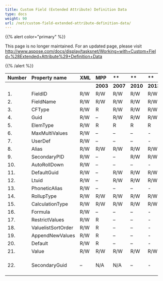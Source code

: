 ```yaml
---
title: Custom Field (Extended Attribute) Definition Data
type: docs
weight: 90
url: /net/custom-field-extended-attribute-definition-data/
---
```


{{% alert color="primary" %}} 

This page is no longer maintained. For an updated page, please visit <http://www.aspose.com/docs/display/tasksnet/Working+with+Custom+Field+%28Extended+Attribute%29+Definition+Data>

{{% /alert %}} 

|**Number** |**Property name** |**XML** |**MPP** |** |** |** |**Comments** |
| :- | :- | :- | :- | :- | :- | :- | :- |
| | | |**2003** |**2007** |**2010** |**2013** | |
|1. |FieldID |R/W |R/W |R/W |R/W |R/W | |
|2. |FieldName |R/W |R/W |R/W |R/W |R/W | |
|3. |CFType |R/W |R |R/W |R/W |R/W | |
|4. |Guid |R/W |– |R/W |R/W |R/W | |
|5. |ElemType |R/W |R |R |R |R | |
|6. |MaxMultiValues |R/W |– |– |– |- | |
|7. |UserDef |R/W |– |– |– |- | |
|8. |Alias |R/W |R/W |R/W |R/W |R/W | |
|9. |SecondaryPID |R/W |– |– |R/W |R/W | |
|10. |AutoRollDown |R/W |– |– |– |- | |
|11. |DefaultGuid |R/W |– |R/W |R/W |R/W | |
|12. |Ltuid |R/W |– |R/W |R/W |R/W | |
|13. |PhoneticAlias |R/W |– |– |– |- | |
|14. |RollupType |R/W |R/W |R/W |R/W |R/W | |
|15. |CalculationType |R/W |R/W |R/W |R/W |R/W | |
|16. |Formula |R/W |– |– |– |- | |
|17. |RestrictValues |R/W |R |– |– |- | |
|18. |ValuelistSortOrder |R/W |R |– |– |- | |
|19. |AppendNewValues |R/W |R |– |– |- | |
|20. |Default |R/W |R |– |– |- | |
|21. |Value |R/W |R/W |R/W |R/W |R/W | |
|22. |SecondaryGuid |– |N/A |N/A |– |- |New for MSP 2010 field |

